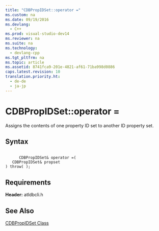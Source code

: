 ```yaml
---
title: "CDBPropIDSet::operator ="
ms.custom: na
ms.date: 09/19/2016
ms.devlang: 
  - C++
ms.prod: visual-studio-dev14
ms.reviewer: na
ms.suite: na
ms.technology: 
  - devlang-cpp
ms.tgt_pltfrm: na
ms.topic: article
ms.assetid: 8741fca9-201e-4821-af61-71ba998d0886
caps.latest.revision: 10
translation.priority.ht: 
  - de-de
  - ja-jp
---
```

# CDBPropIDSet::operator =
Assigns the contents of one property ID set to another ID property set.  
  
## Syntax  
  
```  
  
      CDBPropIDSet& operator =(   
   CDBPropIDSet& propset    
) throw( );  
```  
  
## Requirements  
 **Header:** atldbcli.h  
  
## See Also  
 [CDBPropIDSet Class](../vs140/CDBPropIDSet-Class.md)